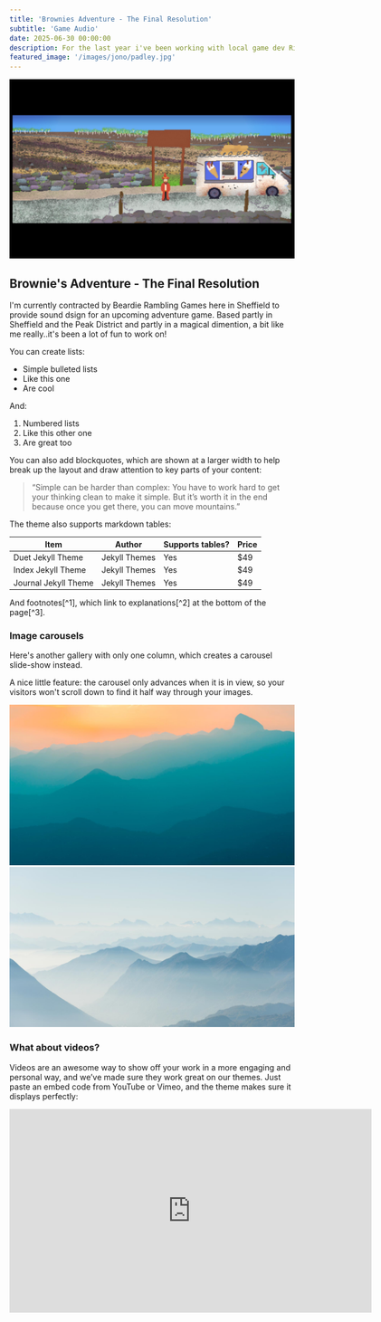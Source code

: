 ```yaml
---
title: 'Brownies Adventure - The Final Resolution'
subtitle: 'Game Audio'
date: 2025-06-30 00:00:00
description: For the last year i've been working with local game dev Rich Brown on an original Point & Click Adventure game
featured_image: '/images/jono/padley.jpg'
---
```


![](/images/jono/padley.jpg)

## Brownie's Adventure - The Final Resolution

I'm currently contracted by Beardie Rambling Games here in Sheffield to provide sound dsign for an upcoming adventure game.
Based partly in Sheffield and the Peak District and partly in a magical dimention, a bit like me really..it's been a lot of fun to work on!

You can create lists:

* Simple bulleted lists
* Like this one
* Are cool

And:

1. Numbered lists
2. Like this other one
3. Are great too

You can also add blockquotes, which are shown at a larger width to help break up the layout and draw attention to key parts of your content:

> “Simple can be harder than complex: You have to work hard to get your thinking clean to make it simple. But it’s worth it in the end because once you get there, you can move mountains.”

The theme also supports markdown tables:

| Item                 | Author        | Supports tables? | Price |
|----------------------|---------------|------------------|-------|
| Duet Jekyll Theme    | Jekyll Themes | Yes              | $49   |
| Index Jekyll Theme   | Jekyll Themes | Yes              | $49   |
| Journal Jekyll Theme | Jekyll Themes | Yes              | $49   |

And footnotes[^1], which link to explanations[^2] at the bottom of the page[^3].



### Image carousels

Here's another gallery with only one column, which creates a carousel slide-show instead.

A nice little feature: the carousel only advances when it is in view, so your visitors won't scroll down to find it half way through your images.

<div class="gallery" data-columns="1">
	<img src="/images/demo/demo-landscape.jpg">
	<img src="/images/demo/demo-landscape-2.jpg">
</div>

### What about videos?

Videos are an awesome way to show off your work in a more engaging and personal way, and we’ve made sure they work great on our themes. Just paste an embed code from YouTube or Vimeo, and the theme makes sure it displays perfectly:

<iframe src="https://www.youtube.com/watch?v=_n-OLOHxMPc" width="640" height="360" frameborder="0" allowfullscreen></iframe>

